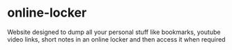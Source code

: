 # online-locker
Website designed to dump all your personal stuff like bookmarks, youtube video links, short notes in an online locker and then access it when required
